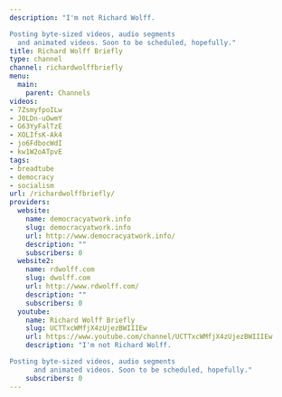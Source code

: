 ```yaml
---
description: "I'm not Richard Wolff.

Posting byte-sized videos, audio segments
  and animated videos. Soon to be scheduled, hopefully."
title: Richard Wolff Briefly
type: channel
channel: richardwolffbriefly
menu:
  main:
    parent: Channels
videos:
- 7ZsmyfpoILw
- J0LDn-uOwmY
- G63YyFalTzE
- XOLIfsK-Ak4
- jo6FdbocWdI
- kw1W2oATpvE
tags:
- breadtube
- democracy
- socialism
url: /richardwolffbriefly/
providers:
  website:
    name: democracyatwork.info
    slug: democracyatwork.info
    url: http://www.democracyatwork.info/
    description: ""
    subscribers: 0
  website2:
    name: rdwolff.com
    slug: dwolff.com
    url: http://www.rdwolff.com/
    description: ""
    subscribers: 0
  youtube:
    name: Richard Wolff Briefly
    slug: UCTTxcWMfjX4zUjezBWIIIEw
    url: https://www.youtube.com/channel/UCTTxcWMfjX4zUjezBWIIIEw
    description: "I'm not Richard Wolff.

Posting byte-sized videos, audio segments
      and animated videos. Soon to be scheduled, hopefully."
    subscribers: 0
---
```

